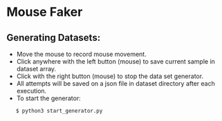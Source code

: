 # Mouse Faker

## Generating Datasets:
- Move the mouse to record mouse movement.
- Click anywhere with the left button (mouse) to save current sample in dataset array.
- Click with the right button (mouse) to stop the data set generator.
- All attempts will be saved on a json file in dataset directory after each execution.
- To start the generator:
```shell
   $ python3 start_generator.py 
```